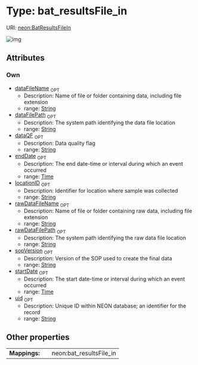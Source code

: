 
# Type: bat_resultsFile_in




URI: [neon:BatResultsFileIn](https://data.neonscience.org/BatResultsFileIn)


![img](http://yuml.me/diagram/nofunky;dir:TB/class/[BatResultsFileIn&#124;uid:string%20%3F;startDate:time%20%3F;endDate:time%20%3F;locationID:string%20%3F;dataQF:string%20%3F;rawDataFileName:string%20%3F;rawDataFilePath:string%20%3F;dataFileName:string%20%3F;dataFilePath:string%20%3F;sopVersion:string%20%3F])

## Attributes


### Own

 * [dataFileName](dataFileName.md)  <sub>OPT</sub>
    * Description: Name of file or folder containing data, including file extension
    * range: [String](types/String.md)
 * [dataFilePath](dataFilePath.md)  <sub>OPT</sub>
    * Description: The system path identifying the data file location
    * range: [String](types/String.md)
 * [dataQF](dataQF.md)  <sub>OPT</sub>
    * Description: Data quality flag
    * range: [String](types/String.md)
 * [endDate](endDate.md)  <sub>OPT</sub>
    * Description: The end date-time or interval during which an event occurred
    * range: [Time](types/Time.md)
 * [locationID](locationID.md)  <sub>OPT</sub>
    * Description: Identifier for location where sample was collected
    * range: [String](types/String.md)
 * [rawDataFileName](rawDataFileName.md)  <sub>OPT</sub>
    * Description: Name of file or folder containing raw data, including file extension
    * range: [String](types/String.md)
 * [rawDataFilePath](rawDataFilePath.md)  <sub>OPT</sub>
    * Description: The system path identifying the raw data file location
    * range: [String](types/String.md)
 * [sopVersion](sopVersion.md)  <sub>OPT</sub>
    * Description: Version of the SOP used to create the final data
    * range: [String](types/String.md)
 * [startDate](startDate.md)  <sub>OPT</sub>
    * Description: The start date-time or interval during which an event occurred
    * range: [Time](types/Time.md)
 * [uid](uid.md)  <sub>OPT</sub>
    * Description: Unique ID within NEON database; an identifier for the record
    * range: [String](types/String.md)

## Other properties

|  |  |  |
| --- | --- | --- |
| **Mappings:** | | neon:bat_resultsFile_in |


